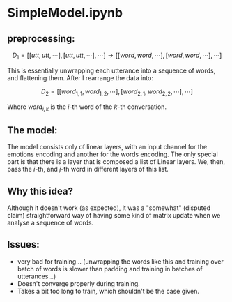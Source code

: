 # SimpleModel.ipynb

## preprocessing:

$$
D_1 = [[utt, utt,\cdots], [utt, utt, \cdots], \cdots] \longrightarrow [[word,word, \cdots], [word, word, \cdots],\cdots] 
$$
 
This is essentially unwrapping each utterance into a sequence of words, and flattening them.
After I rearrange the data into: 

$$
D_2 = [[word_{1,1},word_{1,2},\cdots], [word_{2,1}, word_{2,2}, \cdots],\cdots]
$$

Where $word_{i,k}$ is the $i$-th word of the $k$-th conversation.

## The model:
The model consists only of linear layers, with an input channel for the emotions encoding and another 
for the words encoding. The only special part is that there is a layer that is composed a list of Linear
layers. We, then, pass the $i$-th, and $j$-th word in different layers of this list.

## Why this idea?
 Although it doesn't work (as expected), it was a "somewhat" (disputed claim) straightforward way of
 having some kind of matrix update when we analyse a sequence of words.

## Issues:
- very bad for training... (unwrapping the words like this and training over batch of words is slower than padding and training in batches of utterances...)
- Doesn't converge properly during training.
- Takes a bit too long to train, which shouldn't be the case given.



